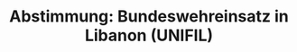 ---
abstimmung:
  abstimmung: 3
  bundestagssitzung: 113
  datum: 19. Juni 2015
  legislaturperiode: 18
categories:
- Bundeswehr
- Ausland
data:
- title: Abstimmungsergebnis 20150619_3-data.pdf
  url: /res/abstimmungsliste/20150619_3-data.pdf
- title: Abstimmungsergebnis 20150619_3_xls-data.csv
  url: /res/abstimmungsliste/csv/20150619_3_xls-data.csv
documents:
- local: /res/abstimmungsdaten/018-113-03/1805054.pdf
  title: Drucksache 18/05054.pdf
  url: http://dip21.bundestag.de/dip21/btd/18/050/1805054.pdf
- local: /res/abstimmungsdaten/018-113-03/1805252.pdf
  title: Drucksache 18/05252.pdf
  url: http://dip21.bundestag.de/dip21/btd/18/052/1805252.pdf
ergebnis:
  cdu/csu:
    enthaltung: 0
    gesamt: 311
    ja: 302
    nein: 0
    nichtabgegeben: 9
    ungueltig: 0
  die.linke:
    enthaltung: 0
    gesamt: 64
    ja: 0
    nein: 57
    nichtabgegeben: 7
    ungueltig: 0
  file: 20150619_3_xls-data.csv
  gruenen:
    enthaltung: 6
    gesamt: 63
    ja: 52
    nein: 2
    nichtabgegeben: 3
    ungueltig: 0
  spd:
    enthaltung: 1
    gesamt: 193
    ja: 173
    nein: 6
    nichtabgegeben: 13
    ungueltig: 0
layout: abstimmung
links:
- title: https://www.bundestag.de/parlament/plenum/abstimmung/abstimmung?id=345
  url: https://www.bundestag.de/parlament/plenum/abstimmung/abstimmung?id=345
- title: http://www.abgeordnetenwatch.de/verlaengerung_bundeswehreinsatz_libanon_unifil-1105-738.html
  url: http://www.abgeordnetenwatch.de/verlaengerung_bundeswehreinsatz_libanon_unifil-1105-738.html
preview: 'Deutscher Bundestag


  113. Sitzung des Deutschen Bundestages

  am Freitag, 19.Juni 2015


  Endgültiges Ergebnis der Namentlichen Abstimmung Nr. 3


  Beschlussempfehlung des Auswärtigen Ausschusses (3. Ausschuss) zu dem Antrag der

  Bundesregierung

  Fortsetzung der Beteiligung bewaffneter deutscher Streitkräfte an der "United Nations

  Interim Force in Lebanon" (UNIFIL) auf Grundlage der Resolution 1701 (2006) vom
  11.

  August 2006 und nachfolgender Verlängerungsresolutionen des Sicherheitsrates der

  Vereinten Nationen, zuletzt Resolution 2172 (2014) vom 26. August 2014

  Drs. 18/5054 und 18/5252


  Abgegebene Stimmen insgesamt:


  599


  Nicht abgegebene Stimmen:

  Ja-Stimmen:


  32

  527


  Nein-Stimmen:


  65


  Enthaltungen:


  7


  Ungültige:


  0


  Berlin, den 19.06.2015


  Beginn: 10:46

  Ende: 10:50

  '
tags:
- UNIFIL
- Libanon
- UN
title: 'Abstimmung: Bundeswehreinsatz in Libanon (UNIFIL)'
---